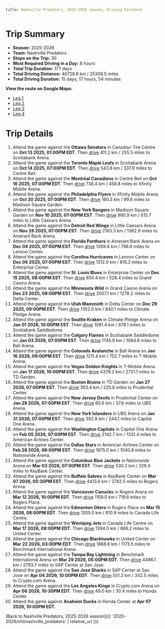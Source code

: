 ```yaml
---
title: Nashville Predators, 2025-2026 season, Driving Distance
---
```


# Trip Summary
- **Season:** 2025-2026
- **Team:** Nashville Predators
- **Stops on the Trip:** 30
- **Most Required Driving in a Day:** 8 hours
- **Total Trip Duration:** 177 days
- **Total Driving Distance:** 40726.8 km / 25306.5 miles
- **Total Driving Duration:** 15 days, 17 hours, 54 minutes

**View the route on Google Maps:**
- [Leg 1](https://www.google.com/maps/dir/Canadian+Tire+Centre+Ottawa/Scotiabank+Arena+Toronto/Centre+Bell+Montréal/Xfinity+Mobile+Arena+Philadelphia/Madison+Square+Garden+New+York/Little+Caesars+Arena+Detroit/Amerant+Bank+Arena+Florida/Lenovo+Center+Carolina/Enterprise+Center+St.+Louis/Grand+Casino+Arena+Minnesota)
- [Leg 2](https://www.google.com/maps/dir/Grand+Casino+Arena+Minnesota/Delta+Center+Utah/Climate+Pledge+Arena+Seattle/Scotiabank+Saddledome+Calgary/Ball+Arena+Colorado/T-Mobile+Arena+Vegas/TD+Garden+Boston/Prudential+Center+New+Jersey/UBS+Arena+New+York/Capital+One+Arena+Washington)
- [Leg 3](https://www.google.com/maps/dir/Capital+One+Arena+Washington/American+Airlines+Center+Dallas/Nationwide+Arena+Columbus/KeyBank+Center+Buffalo/Rogers+Arena+Vancouver/Rogers+Place+Edmonton/Canada+Life+Centre+Winnipeg/United+Center+Chicago/Benchmark+International+Arena+Tampa+Bay/SAP+Center+at+San+Jose+San+Jose)
- [Leg 4](https://www.google.com/maps/dir/SAP+Center+at+San+Jose+San+Jose/Crypto.com+Arena+Los+Angeles/Honda+Center+Anaheim)

# Trip Details
1. Attend the game against the **Ottawa Senators** in Canadian Tire Centre on **Oct 13 2025, 01:00PM EDT**. Then [drive](https://www.google.com/maps/dir/Canadian+Tire+Centre+Ottawa/Scotiabank+Arena+Toronto) 411.2 km / 255.5 miles to Scotiabank Arena.
2. Attend the game against the **Toronto Maple Leafs** in Scotiabank Arena on **Oct 14 2025, 07:00PM EDT**. Then [drive](https://www.google.com/maps/dir/Scotiabank+Arena+Toronto/Centre+Bell+Montréal) 543.8 km / 337.9 miles to Centre Bell.
3. Attend the game against the **Montréal Canadiens** in Centre Bell on **Oct 16 2025, 07:00PM EDT**. Then [drive](https://www.google.com/maps/dir/Centre+Bell+Montréal/Xfinity+Mobile+Arena+Philadelphia) 738.4 km / 458.8 miles to Xfinity Mobile Arena.
4. Attend the game against the **Philadelphia Flyers** in Xfinity Mobile Arena on **Oct 30 2025, 07:00PM EDT**. Then [drive](https://www.google.com/maps/dir/Xfinity+Mobile+Arena+Philadelphia/Madison+Square+Garden+New+York) 160.3 km / 99.6 miles to Madison Square Garden.
5. Attend the game against the **New York Rangers** in Madison Square Garden on **Nov 10 2025, 07:00PM EST**. Then [drive](https://www.google.com/maps/dir/Madison+Square+Garden+New+York/Little+Caesars+Arena+Detroit) 990.9 km / 615.7 miles to Little Caesars Arena.
6. Attend the game against the **Detroit Red Wings** in Little Caesars Arena on **Nov 26 2025, 07:00PM EST**. Then [drive](https://www.google.com/maps/dir/Little+Caesars+Arena+Detroit/Amerant+Bank+Arena+Florida) 2193.3 km / 1362.9 miles to Amerant Bank Arena.
7. Attend the game against the **Florida Panthers** in Amerant Bank Arena on **Dec 04 2025, 07:00PM EST**. Then [drive](https://www.google.com/maps/dir/Amerant+Bank+Arena+Florida/Lenovo+Center+Carolina) 1269.4 km / 788.8 miles to Lenovo Center.
8. Attend the game against the **Carolina Hurricanes** in Lenovo Center on **Dec 06 2025, 07:00PM EST**. Then [drive](https://www.google.com/maps/dir/Lenovo+Center+Carolina/Enterprise+Center+St.+Louis) 1312.0 km / 815.3 miles to Enterprise Center.
9. Attend the game against the **St. Louis Blues** in Enterprise Center on **Dec 15 2025, 08:00PM EST**. Then [drive](https://www.google.com/maps/dir/Enterprise+Center+St.+Louis/Grand+Casino+Arena+Minnesota) 850.4 km / 528.4 miles to Grand Casino Arena.
10. Attend the game against the **Minnesota Wild** in Grand Casino Arena on **Dec 23 2025, 08:00PM EST**. Then [drive](https://www.google.com/maps/dir/Grand+Casino+Arena+Minnesota/Delta+Center+Utah) 2057.1 km / 1278.2 miles to Delta Center.
11. Attend the game against the **Utah Mammoth** in Delta Center on **Dec 29 2025, 09:00PM EST**. Then [drive](https://www.google.com/maps/dir/Delta+Center+Utah/Climate+Pledge+Arena+Seattle) 1352.0 km / 840.1 miles to Climate Pledge Arena.
12. Attend the game against the **Seattle Kraken** in Climate Pledge Arena on **Jan 01 2026, 10:00PM EST**. Then [drive](https://www.google.com/maps/dir/Climate+Pledge+Arena+Seattle/Scotiabank+Saddledome+Calgary) 1091.4 km / 678.1 miles to Scotiabank Saddledome.
13. Attend the game against the **Calgary Flames** in Scotiabank Saddledome on **Jan 03 2026, 07:00PM EST**. Then [drive](https://www.google.com/maps/dir/Scotiabank+Saddledome+Calgary/Ball+Arena+Colorado) 1745.9 km / 1084.8 miles to Ball Arena.
14. Attend the game against the **Colorado Avalanche** in Ball Arena on **Jan 16 2026, 09:00PM EST**. Then [drive](https://www.google.com/maps/dir/Ball+Arena+Colorado/T-Mobile+Arena+Vegas) 1211.4 km / 752.7 miles to T-Mobile Arena.
15. Attend the game against the **Vegas Golden Knights** in T-Mobile Arena on **Jan 17 2026, 10:00PM EST**. Then [drive](https://www.google.com/maps/dir/T-Mobile+Arena+Vegas/TD+Garden+Boston) 4379.2 km / 2721.1 miles to TD Garden.
16. Attend the game against the **Boston Bruins** in TD Garden on **Jan 27 2026, 07:00PM EST**. Then [drive](https://www.google.com/maps/dir/TD+Garden+Boston/Prudential+Center+New+Jersey) 363.4 km / 225.8 miles to Prudential Center.
17. Attend the game against the **New Jersey Devils** in Prudential Center on **Jan 29 2026, 07:00PM EST**. Then [drive](https://www.google.com/maps/dir/Prudential+Center+New+Jersey/UBS+Arena+New+York) 60.6 km / 37.6 miles to UBS Arena.
18. Attend the game against the **New York Islanders** in UBS Arena on **Jan 31 2026, 07:00PM EST**. Then [drive](https://www.google.com/maps/dir/UBS+Arena+New+York/Capital+One+Arena+Washington) 392.8 km / 244.1 miles to Capital One Arena.
19. Attend the game against the **Washington Capitals** in Capital One Arena on **Feb 05 2026, 07:00PM EST**. Then [drive](https://www.google.com/maps/dir/Capital+One+Arena+Washington/American+Airlines+Center+Dallas) 2142.7 km / 1331.4 miles to American Airlines Center.
20. Attend the game against the **Dallas Stars** in American Airlines Center on **Feb 28 2026, 08:00PM EST**. Then [drive](https://www.google.com/maps/dir/American+Airlines+Center+Dallas/Nationwide+Arena+Columbus) 1675.0 km / 1040.8 miles to Nationwide Arena.
21. Attend the game against the **Columbus Blue Jackets** in Nationwide Arena on **Mar 03 2026, 07:00PM EST**. Then [drive](https://www.google.com/maps/dir/Nationwide+Arena+Columbus/KeyBank+Center+Buffalo) 530.2 km / 329.4 miles to KeyBank Center.
22. Attend the game against the **Buffalo Sabres** in KeyBank Center on **Mar 07 2026, 05:30PM EST**. Then [drive](https://www.google.com/maps/dir/KeyBank+Center+Buffalo/Rogers+Arena+Vancouver) 4413.6 km / 2742.5 miles to Rogers Arena.
23. Attend the game against the **Vancouver Canucks** in Rogers Arena on **Mar 12 2026, 10:00PM EDT**. Then [drive](https://www.google.com/maps/dir/Rogers+Arena+Vancouver/Rogers+Place+Edmonton) 1158.0 km / 719.6 miles to Rogers Place.
24. Attend the game against the **Edmonton Oilers** in Rogers Place on **Mar 15 2026, 08:00PM EDT**. Then [drive](https://www.google.com/maps/dir/Rogers+Place+Edmonton/Canada+Life+Centre+Winnipeg) 1305.0 km / 810.9 miles to Canada Life Centre.
25. Attend the game against the **Winnipeg Jets** in Canada Life Centre on **Mar 17 2026, 08:00PM EDT**. Then [drive](https://www.google.com/maps/dir/Canada+Life+Centre+Winnipeg/United+Center+Chicago) 1394.0 km / 866.2 miles to United Center.
26. Attend the game against the **Chicago Blackhawks** in United Center on **Mar 22 2026, 03:00PM EDT**. Then [drive](https://www.google.com/maps/dir/United+Center+Chicago/Benchmark+International+Arena+Tampa+Bay) 1888.6 km / 1173.5 miles to Benchmark International Arena.
27. Attend the game against the **Tampa Bay Lightning** in Benchmark International Arena on **Mar 29 2026, 05:00PM EDT**. Then [drive](https://www.google.com/maps/dir/Benchmark+International+Arena+Tampa+Bay/SAP+Center+at+San+Jose+San+Jose) 4496.1 km / 2793.7 miles to SAP Center at San Jose.
28. Attend the game against the **San Jose Sharks** in SAP Center at San Jose on **Apr 04 2026, 10:00PM EDT**. Then [drive](https://www.google.com/maps/dir/SAP+Center+at+San+Jose+San+Jose/Crypto.com+Arena+Los+Angeles) 551.3 km / 342.5 miles to Crypto.com Arena.
29. Attend the game against the **Los Angeles Kings** in Crypto.com Arena on **Apr 06 2026, 10:30PM EDT**. Then [drive](https://www.google.com/maps/dir/Crypto.com+Arena+Los+Angeles/Honda+Center+Anaheim) 49.0 km / 30.4 miles to Honda Center.
30. Attend the game against **Anaheim Ducks** in Honda Center at **Apr 07 2026, 10:00PM EDT**.

[Back to Nashville Predators, 2025-2026 season]({{ '2025-2026/nhl/nashville_predators' | relative_url }})
